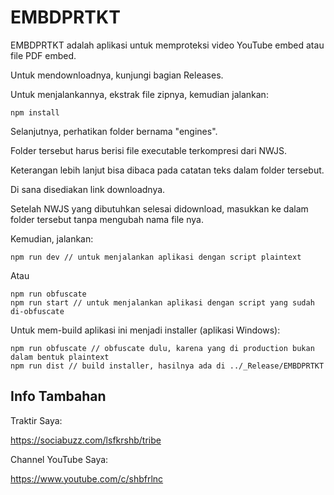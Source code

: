 # EMBDPRTKT

EMBDPRTKT adalah aplikasi untuk memproteksi video YouTube embed atau file PDF embed.

Untuk mendownloadnya, kunjungi bagian Releases.

Untuk menjalankannya, ekstrak file zipnya, kemudian jalankan:

```
npm install
```

Selanjutnya, perhatikan folder bernama "engines".

Folder tersebut harus berisi file executable terkompresi dari NWJS.

Keterangan lebih lanjut bisa dibaca pada catatan teks dalam folder tersebut.

Di sana disediakan link downloadnya.

Setelah NWJS yang dibutuhkan selesai didownload, masukkan ke dalam folder tersebut tanpa mengubah nama file nya.

Kemudian, jalankan:

```
npm run dev // untuk menjalankan aplikasi dengan script plaintext
```

Atau

```
npm run obfuscate
npm run start // untuk menjalankan aplikasi dengan script yang sudah di-obfuscate
```

Untuk mem-build aplikasi ini menjadi installer (aplikasi Windows):

```
npm run obfuscate // obfuscate dulu, karena yang di production bukan dalam bentuk plaintext
npm run dist // build installer, hasilnya ada di ../_Release/EMBDPRTKT
```

## Info Tambahan

Traktir Saya:

https://sociabuzz.com/lsfkrshb/tribe

Channel YouTube Saya:

https://www.youtube.com/c/shbfrlnc
